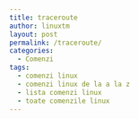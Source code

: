 ```yaml
---
title: traceroute
author: linuxtm
layout: post
permalink: /traceroute/
categories:
  - Comenzi
tags:
  - comenzi linux
  - comenzi linux de la a la z
  - lista comenzi linux
  - toate comenzile linux
---
```

